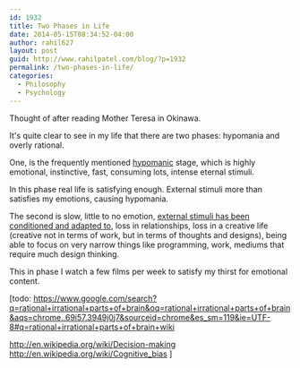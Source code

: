 ```yaml
---
id: 1932
title: Two Phases in Life
date: 2014-05-15T08:34:52-04:00
author: rahil627
layout: post
guid: http://www.rahilpatel.com/blog/?p=1932
permalink: /two-phases-in-life/
categories:
  - Philosophy
  - Psychology
---
```

Thought of after reading Mother Teresa in Okinawa.

It's quite clear to see in my life that there are two phases: hypomania and overly rational.

One, is the frequently mentioned <a href="http://www.rahilpatel.com/blog/hypomania" title="Hypomania">hypomanic</a> stage, which is highly emotional, instinctive, fast, consuming lots, intense eternal stimuli.

In this phase real life is satisfying enough. External stimuli more than satisfies my emotions, causing hypomania.

The second is slow, little to no emotion, <a href="http://www.rahilpatel.com/blog/lateral-thinking-external-stimuli-and-self-control">external stimuli has been conditioned and adapted to</a>, loss in relationships, loss in a creative life (creative not in terms of work, but in terms of thoughts and designs), being able to focus on very narrow things like programming, work, mediums that require much design thinking.

This in phase I watch a few films per week to satisfy my thirst for emotional content.

[todo:
https://www.google.com/search?q=rational+irrational+parts+of+brain&oq=rational+irrational+parts+of+brain&aqs=chrome..69i57.3949j0j7&sourceid=chrome&es_sm=119&ie=UTF-8#q=rational+irrational+parts+of+brain+wiki

http://en.wikipedia.org/wiki/Decision-making
http://en.wikipedia.org/wiki/Cognitive_bias
]